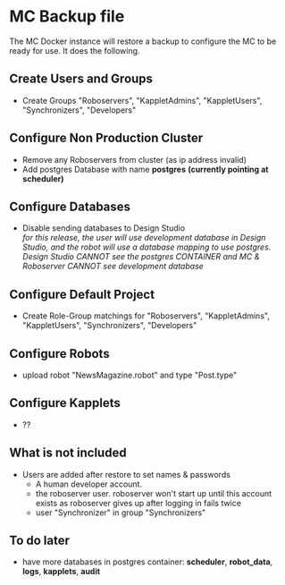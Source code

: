 # MC Backup file
The MC Docker instance will restore a backup to configure the MC to be ready for use. It does the following.  
## Create Users and Groups
* Create Groups "Roboservers", "KappletAdmins", "KappletUsers", "Synchronizers", "Developers"
## Configure Non Production Cluster
* Remove any Roboservers from cluster (as ip address invalid)
* Add postgres Database with name **postgres** **(currently pointing at scheduler)**
## Configure Databases
* Disable sending databases to Design Studio  
*for this release, the user will use development database in Design Studio, and the robot will use a database mapping to use postgres. Design Studio CANNOT see the postgres CONTAINER and MC & Roboserver CANNOT see development database*
## Configure Default Project
* Create Role-Group matchings for "Roboservers", "KappletAdmins", "KappletUsers", "Synchronizers", "Developers"
## Configure Robots
* upload robot "NewsMagazine.robot" and type "Post.type"
## Configure Kapplets
* ??
## What is not included
* Users are added after restore to set names & passwords
  * A human developer account.
  * the roboserver user. roboserver won't start up until this account exists as roboserver gives up after logging in fails twice
  *  user "Synchronizer" in group "Synchronizers"

## To do later
* have more databases in postgres container: **scheduler**, **robot_data**, **logs**, **kapplets**, **audit**
